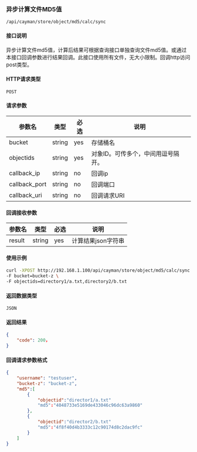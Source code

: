 ### 异步计算文件MD5值
`/api/cayman/store/object/md5/calc/sync`

#### 接口说明
异步计算文件md5值，计算后结果可根据查询接口单独查询文件md5值。或通过本接口回调参数进行结果回调。此接口使用所有文件，无大小限制。回调http访问post类型。

#### HTTP请求类型
`POST`

#### 请求参数
|参数名|类型|必选|说明|
|--|--|--|--|
|bucket|string|yes|存储桶名|
|objectids|string|yes|对象ID。可传多个，中间用逗号隔开。|
|callback_ip|string|no|回调ip|
|callback_port|string|no|回调端口|
|callback_uri|string|no|回调请求URI|
#### 回调接收参数
|参数名|类型|必选|说明|
|--|--|--|--|
|result|string|yes|计算结果json字符串|

#### 使用示例
```sh
curl -XPOST http://192.168.1.100/api/cayman/store/object/md5/calc/sync \
-F bucket=bucket-z \
-F objectids=directory1/a.txt,directory2/b.txt   

```

#### 返回数据类型
`JSON`

#### 返回结果
```json
{
	"code":	200，
}
```
#### 回调请求参数格式
```json
{
	"username":	"testuser",
	"bucket-z":	"bucket-z",
	"md5":[
    	{
    	    "objectid":"director1/a.txt"
    	    "md5":"4048733e5169de433046c96dc63a9860"
    	},
    	{
    	    "objectid":"director2/b.txt"
    	    "md5":"4f8f40d4b3333c12c90174d8c2dac9fc"
    	}
	]
}
```
